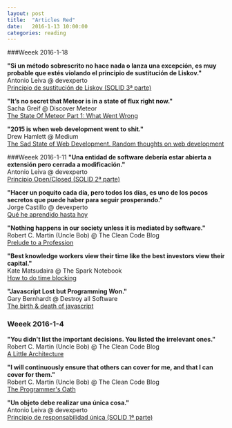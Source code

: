 ```yaml
---
layout: post
title:  "Articles Red"
date:   2016-1-13 10:00:00
categories: reading 
---
```



###Weeek 2016-1-18

**"Si un método sobrescrito no hace nada o lanza una excepción, es muy probable que estés violando el principio de sustitución de Liskov."**  
Antonio Leiva @ devexperto  
[Principio de sustitución de Liskov (SOLID 3ª parte)](http://devexperto.com/principio-de-sustitucion-de-liskov/)

**"It’s no secret that Meteor is in a state of flux right now."**  
Sacha Greif @ Discover Meteor  
[The State Of Meteor Part 1: What Went Wrong](https://www.discovermeteor.com/blog/the-state-of-meteor-part-1-what-went-wrong/)

**"2015 is when web development went to shit."**   
Drew Hamlett @ Medium   
[The Sad State of Web Development. Random thoughts on web development](https://medium.com/@wob/the-sad-state-of-web-development-1603a861d29f#.sp705t9fu)

###Weeek 2016-1-11
**"Una entidad de software debería estar abierta a extensión pero cerrada a modificación."**   
Antonio Leiva @ devexperto  
[Principio Open/Closed (SOLID 2ª parte)](http://devexperto.com/principio-open-closed/)

**"Hacer un poquito cada día, pero todos los días, es uno de los pocos secretos que puede haber para seguir prosperando."**  
Jorge Castillo @ devexperto  
[Qué he aprendido hasta hoy](http://devexperto.com/aprendido-hasta-hoy/)

**"Nothing happens in our society unless it is mediated by software."**  
Robert C. Martin (Uncle Bob) @ The Clean Code Blog  
[Prelude to a Profession]( http://blog.cleancoder.com/uncle-bob/2015/11/27/OathDiscussion.html)

**"Best knowledge workers view their time like the best investors view their capital."**  
Kate Matsudaira @ The Spark Notebook  
[How to do time blocking]( http://www.thesparknotebook.com/blog/2015/8/14/how-to-do-time-blocking)

**"Javascript Lost but Programming Won."**  
Gary Bernhardt @ Destroy all Software  
[The birth & death of javascript]( https://www.destroyallsoftware.com/talks/the-birth-and-death-of-javascript)


### Weeek 2016-1-4
**"You didn't list the important decisions. You listed the irrelevant ones."**   
Robert C. Martin (Uncle Bob) @ The Clean Code Blog  
[A Little Architecture](http://blog.cleancoder.com/uncle-bob/2016/01/04/ALittleArchitecture.html)

**"I will continuously ensure that others can cover for me, and that I can cover for them."**  
 Robert C. Martin (Uncle Bob) @ The Clean Code Blog   
[The Programmer's Oath](http://blog.cleancoder.com/uncle-bob/2015/11/18/TheProgrammersOath.html)

**"Un objeto debe realizar una única cosa."**   
Antonio Leiva @ devexperto  
[Principio de responsabilidad única (SOLID 1ª parte)](http://devexperto.com/principio-responsabilidad-unica)